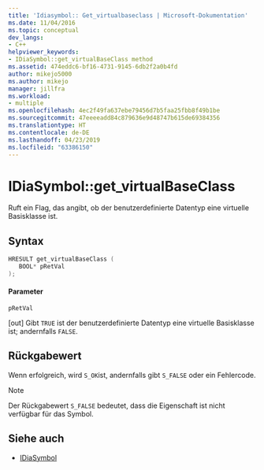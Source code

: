```yaml
---
title: 'Idiasymbol:: Get_virtualbaseclass | Microsoft-Dokumentation'
ms.date: 11/04/2016
ms.topic: conceptual
dev_langs:
- C++
helpviewer_keywords:
- IDiaSymbol::get_virtualBaseClass method
ms.assetid: 474eddc6-bf16-4731-9145-6db2f2a0b4fd
author: mikejo5000
ms.author: mikejo
manager: jillfra
ms.workload:
- multiple
ms.openlocfilehash: 4ec2f49fa637ebe79456d7b5faa25fbb8f49b1be
ms.sourcegitcommit: 47eeeeadd84c879636e9d48747b615de69384356
ms.translationtype: HT
ms.contentlocale: de-DE
ms.lasthandoff: 04/23/2019
ms.locfileid: "63386150"
---
```

# <a name="idiasymbolgetvirtualbaseclass"></a>IDiaSymbol::get_virtualBaseClass
Ruft ein Flag, das angibt, ob der benutzerdefinierte Datentyp eine virtuelle Basisklasse ist.

## <a name="syntax"></a>Syntax

```C++
HRESULT get_virtualBaseClass ( 
   BOOL* pRetVal
);
```

#### <a name="parameters"></a>Parameter
 `pRetVal`

[out] Gibt `TRUE` ist der benutzerdefinierte Datentyp eine virtuelle Basisklasse ist; andernfalls `FALSE`.

## <a name="return-value"></a>Rückgabewert
 Wenn erfolgreich, wird `S_OK`ist, andernfalls gibt `S_FALSE` oder ein Fehlercode.

> [!NOTE]
> Der Rückgabewert `S_FALSE` bedeutet, dass die Eigenschaft ist nicht verfügbar für das Symbol.

## <a name="see-also"></a>Siehe auch
- [IDiaSymbol](../../debugger/debug-interface-access/idiasymbol.md)